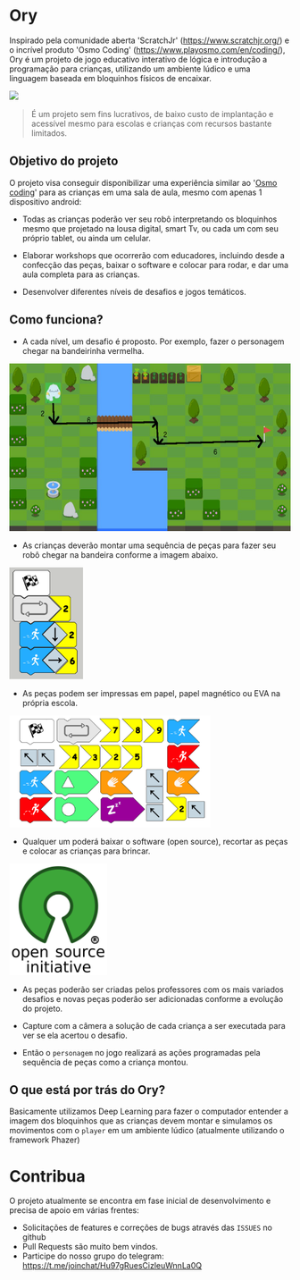 # Ory
Inspirado pela comunidade aberta 'ScratchJr' (https://www.scratchjr.org/) e o incrível produto 'Osmo Coding' (https://www.playosmo.com/en/coding/), Ory é um projeto de jogo educativo interativo de lógica e introdução a programação para crianças, utilizando um ambiente lúdico e uma linguagem baseada em bloquinhos físicos de encaixar.

<img src="res/20200413_144618.gif" height="300" >

> É um projeto sem fins lucrativos, de baixo custo de implantação e acessível mesmo para escolas e crianças com recursos bastante limitados.

## Objetivo do projeto

O projeto visa conseguir disponibilizar uma experiência similar ao '[Osmo coding](https://www.youtube.com/watch?v=I9Qm18it47A)' para as crianças em uma sala de aula, mesmo com apenas 1 dispositivo android: 

* Todas as crianças poderão ver seu robô interpretando os bloquinhos mesmo que projetado na lousa digital, smart Tv, ou cada um com seu próprio tablet, ou ainda um celular.

* Elaborar workshops que ocorrerão com educadores, incluindo desde a confecção das peças, baixar o software e colocar para rodar, e dar uma aula completa para as crianças.

* Desenvolver diferentes níveis de desafios e jogos temáticos.

## Como funciona?
* A cada nível, um desafio é proposto. Por exemplo, fazer o personagem chegar na bandeirinha vermelha.

<img src="res/image1.png" height="300" />

* As crianças deverão montar uma sequência de peças para fazer seu robô chegar na bandeira conforme a imagem abaixo.

<img src="res/image3.png" height="200" />

* As peças podem ser impressas em papel, papel magnético ou EVA na própria escola.

<img src="res/image2.png" height="200" />

* Qualquer um poderá baixar o software (open source), recortar as peças e colocar as crianças para brincar.

<img src="res/osi_standard_logo.png" height="200" />

* As peças poderão ser criadas pelos professores com os mais variados desafios e novas peças poderão ser adicionadas conforme a evolução do projeto.

* Capture com a câmera a solução de cada criança a ser executada para ver se ela acertou o desafio.

* Então o `personagem` no jogo realizará as ações programadas pela sequência de peças como a criança montou.

## O que está por trás do Ory?

Basicamente utilizamos Deep Learning para fazer o computador entender a imagem dos bloquinhos que as crianças devem montar e simulamos os movimentos com o `player` em um ambiente lúdico (atualmente utilizando o framework Phazer)

# Contribua

O projeto atualmente se encontra em fase inicial de desenvolvimento e precisa de apoio em várias frentes:

* Solicitações de features e correções de bugs através das `ISSUES` no github
* Pull Requests são muito bem vindos.
* Participe do nosso grupo do telegram: https://t.me/joinchat/Hu97gRuesCizleuWnnLa0Q
